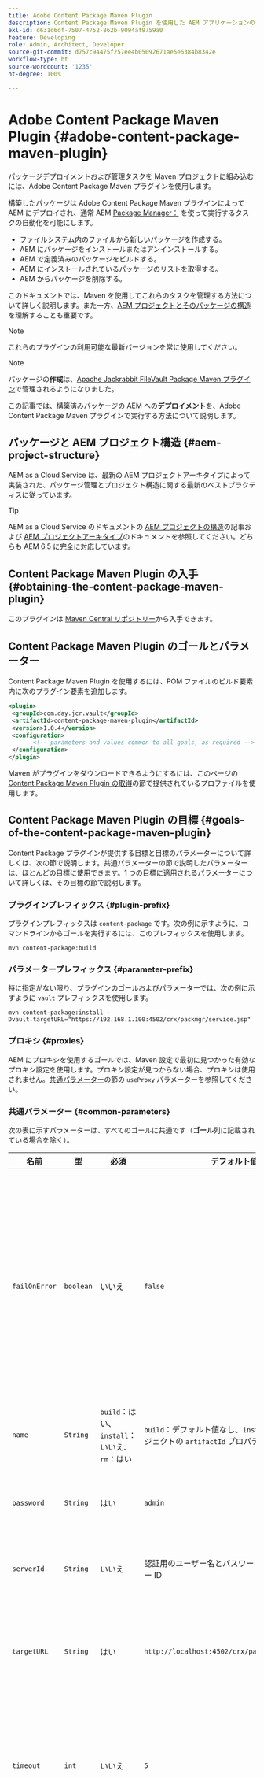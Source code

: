 ```yaml
---
title: Adobe Content Package Maven Plugin
description: Content Package Maven Plugin を使用した AEM アプリケーションのデプロイについて説明します
exl-id: d631d6df-7507-4752-862b-9094af9759a0
feature: Developing
role: Admin, Architect, Developer
source-git-commit: d757c94475f257ee4b05092671ae5e6384b8342e
workflow-type: ht
source-wordcount: '1235'
ht-degree: 100%

---
```


# Adobe Content Package Maven Plugin {#adobe-content-package-maven-plugin}

パッケージデプロイメントおよび管理タスクを Maven プロジェクトに組み込むには、Adobe Content Package Maven プラグインを使用します。

構築したパッケージは Adobe Content Package Maven プラグインによって AEM にデプロイされ、通常 AEM [Package Manager：](/help/implementing/developing/tools/package-manager.md) を使って実行するタスクの自動化を可能にします。

* ファイルシステム内のファイルから新しいパッケージを作成する。
* AEM にパッケージをインストールまたはアンインストールする。
* AEM で定義済みのパッケージをビルドする。
* AEM にインストールされているパッケージのリストを取得する。
* AEM からパッケージを削除する。

このドキュメントでは、Maven を使用してこれらのタスクを管理する方法について詳しく説明します。また一方、[AEM プロジェクトとそのパッケージの構造](#aem-project-structure)を理解することも重要です。

>[!NOTE]
>
>これらのプラグインの利用可能な最新バージョンを常に使用してください。

>[!NOTE]
>
>パッケージの&#x200B;**作成**&#x200B;は、[Apache Jackrabbit FileVault Package Maven プラグイン](https://jackrabbit.apache.org/filevault-package-maven-plugin/)で管理されるようになりました。
>
>この記事では、構築済みパッケージの AEM への&#x200B;**デプロイメント**&#x200B;を、Adobe Content Package Maven プラグインで実行する方法について説明します。

## パッケージと AEM プロジェクト構造 {#aem-project-structure}

AEM as a Cloud Service は、最新の AEM プロジェクトアーキタイプによって実装された、パッケージ管理とプロジェクト構造に関する最新のベストプラクティスに従っています。

>[!TIP]
>
>AEM as a Cloud Service のドキュメントの [AEM プロジェクトの構造](https://experienceleague.adobe.com/docs/experience-manager-cloud-service/implementing/developing/aem-project-content-package-structure.html?lang=ja)の記事および [AEM プロジェクトアーキタイプ](https://experienceleague.adobe.com/docs/experience-manager-core-components/using/developing/archetype/overview.html?lang=ja)のドキュメントを参照してください。どちらも AEM 6.5 に完全に対応しています。

## Content Package Maven Plugin の入手 {#obtaining-the-content-package-maven-plugin}

このプラグインは [Maven Central リポジトリー](https://mvnrepository.com/artifact/com.day.jcr.vault/content-package-maven-plugin?repo=adobe-public)から入手できます。

## Content Package Maven Plugin のゴールとパラメーター

Content Package Maven Plugin を使用するには、POM ファイルのビルド要素内に次のプラグイン要素を追加します。

```xml
<plugin>
 <groupId>com.day.jcr.vault</groupId>
 <artifactId>content-package-maven-plugin</artifactId>
 <version>1.0.4</version>
 <configuration>
       <!-- parameters and values common to all goals, as required -->
 </configuration>
</plugin>
```

Maven がプラグインをダウンロードできるようにするには、このページの [Content Package Maven Plugin の取得](#obtaining-the-content-package-maven-plugin)の節で提供されているプロファイルを使用します。

## Content Package Maven Plugin の目標 {#goals-of-the-content-package-maven-plugin}

Content Package プラグインが提供する目標と目標のパラメーターについて詳しくは、次の節で説明します。共通パラメーターの節で説明したパラメーターは、ほとんどの目標に使用できます。1 つの目標に適用されるパラメーターについて詳しくは、その目標の節で説明します。

### プラグインプレフィックス {#plugin-prefix}

プラグインプレフィックスは `content-package` です。次の例に示すように、コマンドラインからゴールを実行するには、このプレフィックスを使用します。

```shell
mvn content-package:build
```

### パラメータープレフィックス {#parameter-prefix}

特に指定がない限り、プラグインのゴールおよびパラメーターでは、次の例に示すように `vault` プレフィックスを使用します。

```shell
mvn content-package:install -Dvault.targetURL="https://192.168.1.100:4502/crx/packmgr/service.jsp"
```

### プロキシ {#proxies}

AEM にプロキシを使用するゴールでは、Maven 設定で最初に見つかった有効なプロキシ設定を使用します。プロキシ設定が見つからない場合、プロキシは使用されません。[共通パラメーター](#common-parameters)の節の `useProxy` パラメーターを参照してください。

### 共通パラメーター {#common-parameters}

次の表に示すパラメーターは、すべてのゴールに共通です（**ゴール**&#x200B;列に記載されている場合を除く）。

| 名前 | 型 | 必須 | デフォルト値 | 説明 | ゴール |
|---|---|---|---|---|---|
| `failOnError` | `boolean` | いいえ | `false` | 値 `true` を指定すると、エラーの発生時にビルドが失敗します。値 `false` を指定すると、ビルドの際にエラーが無視されます。 | `package` を除くすべてのゴール |
| `name` | `String` | `build`：はい、`install`：いいえ、`rm`：はい | `build`：デフォルト値なし、`install`：Maven プロジェクトの `artifactId` プロパティの値 | 処理をおこなうパッケージの名前 | `ls` を除くすべてのゴール |
| `password` | `String` | はい | `admin` | AEM での認証に使用するパスワード | `package` を除くすべてのゴール |
| `serverId` | `String` | いいえ | 認証用のユーザー名とパスワードの取得元のサーバー ID | `package` を除くすべてのゴール |
| `targetURL` | `String` | はい | `http://localhost:4502/crx/packmgr/service.jsp` | AEM パッケージマネージャーの HTTP サービス API の URL | `package` を除くすべてのゴール |
| `timeout` | `int` | いいえ | `5` | パッケージマネージャーサービスとの通信の接続タイムアウト（秒） | `package` を除くすべてのゴール |
| `useProxy` | `boolean` | いいえ | `true` | `true` の値は、Maven は最初に見つかったアクティブなプロキシ設定を使用してパッケージマネージャーへのリクエストをプロキシします。 | `package` を除くすべてのゴール |
| `userId` | `String` | はい | `admin` | AEM で認証するユーザー名 | `package` を除くすべてのゴール |
| `verbose` | `boolean` | いいえ | `false` | 詳細ログを有効または無効にします | `package` を除くすべてのゴール |

### build {#build}

AEM インスタンスで既に定義されているコンテンツパッケージをビルドします。

>[!NOTE]
>
>Maven プロジェクト内でこのゴールを実行する必要はありません。

#### パラメーター {#parameters}

build ゴールのすべてのパラメーターについては、[共通パラメーター](#common-parameters)を参照してください。

### install {#install}

リポジトリー内のパッケージをインストールします。このゴールの実行に Maven プロジェクトは不要です。このゴールは Maven のビルドライフサイクルの `install` フェーズにバインドされます。

#### パラメーター {#parameters-1}

以下のパラメーターに加えて、 [共通パラメーター](#common-parameters) の説明も参照してください。

| 名前 | 型 | 必須 | デフォルト値 | 説明 |
|---|---|---|---|---|
| `artifact` | `String` | いいえ | Maven プロジェクトの `artifactId` プロパティの値 | `groupId:artifactId:version[:packaging]` 形式の文字列 |
| `artifactId` | `String` | いいえ | なし | インストールするアーティファクトの ID |
| `groupId` | `String` | いいえ | なし | インストールするアーティファクトの `groupId` |
| `install` | `boolean` | いいえ | `true` | アップロード時にパッケージを自動的に解凍するかどうかを指定します |
| `localRepository` | `org.apache.maven.artifact.repository.ArtifactRepository` | いいえ | `localRepository` システム変数の値 | ローカルの Maven リポジトリー（常にシステムプロパティが使用されるので、プラグイン設定を使用してこのパラメーターを設定することはできません） |
| `packageFile` | `java.io.File` | いいえ | Maven プロジェクト用に定義されているプライマリアーティファクト | インストールするパッケージファイルの名前 |
| `packaging` | `String` | いいえ | `zip` | インストールするアーティファクトのパッケージ化のタイプ |
| `pomRemoteRepositories` | `java.util.List` | はい | Maven プロジェクト用に定義されている `remoteArtifactRepositories` プロパティの値 | この値は、プラグイン設定を使用して設定することはできず、プロジェクトで指定する必要があります。 |
| `project` | `org.apache.maven.project.MavenProject` | はい | プラグインが設定されるプロジェクト | Maven プロジェクト（プラグイン設定が格納されているので、これは暗黙的なプロジェクトです） |
| `repositoryId`（POM）、`repoID`（コマンドライン） | `String` | いいえ | `temp` | アーティファクトの取得元リポジトリーの ID |
| `repositoryUrl`（POM）、`repoURL`（コマンドライン） | `String` | いいえ | なし | アーティファクトの取得元リポジトリーの URL |
| version | 文字列 | いいえ | なし | インストールするアーティファクトのバージョン |

### ls {#ls}

[パッケージマネージャー](/help/implementing/developing/tools/package-manager.md)にデプロイされているパッケージを一覧表示します。

#### パラメーター {#parameters-2}

ls ゴールのすべてのパラメーターについては、[共通パラメーター](#common-parameters)を参照してください。

### rm {#rm}

[パッケージマネージャー](/help/implementing/developing/tools/package-manager.md)からパッケージを削除します。

#### パラメーター {#parameters-3}

rm ゴールのすべてのパラメーターについては、[共通パラメーター](#common-parameters)を参照してください。

### uninstall {#uninstall}

パッケージをアンインストールします。パッケージは、アンインストールされた状態でサーバーに残ります。

#### パラメーター {#parameters-4}

uninstall ゴールのすべてのパラメーターについては、[共通パラメーター](#common-parameters)を参照してください。


### help {#help}

#### パラメーター {#parameters-6}

| 名前 | 型 | 必須 | デフォルト値 | 説明 |
|---|---|---|---|---|
| `detail` | `boolean` | いいえ | `false` | 各ゴールに設定可能なプロパティをすべて表示するかどうかを指定します |
| `goal` | `String` | いいえ | なし | ヘルプを表示するゴールの名前を指定します。値を指定しない場合は、すべてのゴールのヘルプが表示されます。 |
| `indentSize` | `int` | いいえ | `2` | 各レベルのインデントに使用するスペースの数（指定する場合は正の数にします） |
| `lineLength` | `int` | いいえ | `80` | 表示行の最大長（指定する場合は正の数にします） |

## パッケージへのサムネール画像またはプロパティファイルの追加 {#including-a-thumbnail-image-or-properties-file-in-the-package}

デフォルトのパッケージ設定ファイルを置き換えて、パッケージのプロパティをカスタマイズします。例えば、[パッケージマネージャー](/help/implementing/developing/tools/package-manager.md)でパッケージを区別するためのサムネール画像を含めます。

ソースファイルはファイルシステム内のどこにあっても構いません。POM ファイルでは、ソースファイルを `target/vault-work/META-INF` にコピーするように、パッケージに追加するビルドリソースを定義します。

次の POM コードでは、プロジェクトソースの `META-INF` フォルダー内のファイルをパッケージに追加します。

```xml
<build>
    <resources>
        <!-- vault META-INF resources (thumbnail and so on) -->
        <resource>
            <directory>${basedir}/src/main/content/META-INF</directory>
            <targetPath>../vault-work/META-INF</targetPath>
        </resource>
    </resources>
</build>
```

次の POM コードでは、1 つのサムネール画像だけをパッケージに追加します。サムネール画像の名前を `thumbnail.png` と指定して、パッケージの `META-INF/vault/definition` フォルダーに配置してください。この例では、ソースファイルはプロジェクトの `/src/main/content/META-INF/vault/definition` フォルダーにあります。

```xml
<build>
    <resources>
        <!-- thumbnail only -->
        <resource>
            <directory>${basedir}/src/main/content/META-INF/vault/definition</directory>
            <targetPath>../vault-work/META-INF/vault/definition</targetPath>
        </resource>
    </resources>
</build>
```

## AEM プロジェクトアーキタイプを使用した AEM プロジェクトの生成 {#using-archetypes}

最新の AEM プロジェクトアーキタイプでは、オンプレミス実装でも AMS 実装でも、ベストプラクティスに従ったパッケージ構造を実装しているので、すべての AEM プロジェクトにこのプロジェクトアーキタイプを使用することをお勧めします。

>[!TIP]
>
>AEM as a Cloud Service のドキュメントの [AEM プロジェクトの構造](https://experienceleague.adobe.com/docs/experience-manager-cloud-service/implementing/developing/aem-project-content-package-structure.html?lang=ja)の記事および [AEM プロジェクトアーキタイプ](https://experienceleague.adobe.com/docs/experience-manager-core-components/using/developing/archetype/overview.html?lang=ja)のドキュメントを参照してください。どちらも AEM 6.5 に完全に対応しています。
